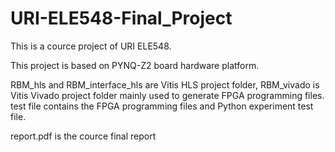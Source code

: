 # URI-ELE548-Final_Project

This is a cource project of URI ELE548. 

This project is based on PYNQ-Z2 board hardware platform.

RBM_hls and RBM_interface_hls are Vitis HLS project folder, RBM_vivado is Vitis Vivado project folder mainly used to generate FPGA programming files. test file contains the FPGA programming files and Python experiment test file.

report.pdf is the cource final report
